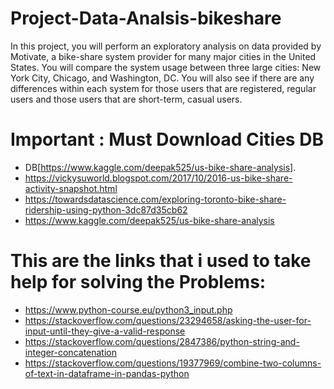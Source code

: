 # Project-Data-Analsis-bikeshare
In this project, you will perform an exploratory analysis on data provided by Motivate, a bike-share system provider for many major cities in the United States. You will compare the system usage between three large cities: New York City, Chicago, and Washington, DC. You will also see if there are any differences within each system for those users that are registered, regular users and those users that are short-term, casual users.

# Important : Must Download Cities DB 
* DB[https://www.kaggle.com/deepak525/us-bike-share-analysis].
* https://vickysuworld.blogspot.com/2017/10/2016-us-bike-share-activity-snapshot.html
* https://towardsdatascience.com/exploring-toronto-bike-share-ridership-using-python-3dc87d35cb62
* https://www.kaggle.com/deepak525/us-bike-share-analysis

# This are the links that i used to take help for solving the Problems:
* https://www.python-course.eu/python3_input.php
* https://stackoverflow.com/questions/23294658/asking-the-user-for-input-until-they-give-a-valid-response
* https://stackoverflow.com/questions/2847386/python-string-and-integer-concatenation
* https://stackoverflow.com/questions/19377969/combine-two-columns-of-text-in-dataframe-in-pandas-python

